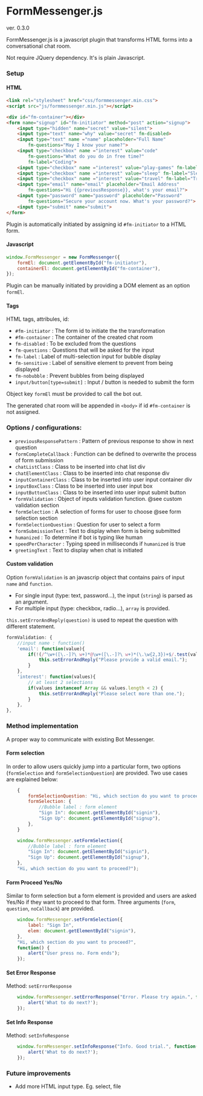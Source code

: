 # FormMessenger.js

ver. 0.3.0

FormMessenger.js is a javascript plugin that transforms HTML forms into a conversational chat room.

Not require JQuery dependency. It's is plain Javascript.

### Setup

#### HTML 

```html
<link rel="stylesheet" href="css/formmessenger.min.css">
<script src="js/formmessenger.min.js"></script>
```

```html
<div id="fm-container"></div>
<form name="signup" id="fm-initiator" method="post" action="signup">
    <input type="hidden" name="secret" value="silent">
    <input type="text" name="why" value="secret" fm-disabled>
	<input type="text" name ="name" placeholder="Full Name"
    	fm-questions="May I know your name?">
    <input type="checkbox" name ="interest" value="code" 
        fm-questions="What do you do in free time?"
        fm-label="Coding">
    <input type="checkbox" name ="interest" value="play-games" fm-label="Playing Games">
    <input type="checkbox" name ="interest" value="sleep" fm-label="Sleeping">
    <input type="checkbox" name ="interest" value="travel" fm-label="Traveling">
	<input type="email" name="email" placeholder="Email Address"
		fm-questions="Hi {{previousResponse}}, what's your email?">
	<input type="password" name="password" placeholder="Password" 
    	fm-questions="Secure your account now. What's your password?">
	<input type="submit" name="submit">
</form>
```
Plugin is automatically initiated by assigning id `#fm-initiator` to a HTML form.

#### Javascript

```javascript
window.FormMessenger = new FormMessenger({
    formEl: document.getElementById("fm-initiator"),
    containerEl: document.getElementById("fm-container"),
});
```
Plugin can be manually initiated by providing a DOM element as an option `formEl`.

#### Tags

HTML tags, attribules, id:
- `#fm-initiator` : The form id to initiate the the transformation 
- `#fm-container` : The container of the created chat room
- `fm-disabled` : To be excluded from the questions
- `fm-questions` : Questions that will be asked for the input
- `fm-label` : Label of multi-selection input for bubble display
- `fm-sensitive` : Label of sensitive element to prevent from being displayed
- `fm-nobubble` : Prevent bubbles from being displayed
- `input/button[type=submit]` : Input / button is needed to submit the form

Object key `formEl` must be provided to call the bot out.

The generated chat room will be appended in `<body>` if id `#fm-container` is not assigned.


### Options / configurations:

- `previousResponsePattern` : Pattern of previous response to show in next question
- `formCompleteCallback` : Function can be defined to overwrite the process of form submission
- `chatListClass` : Class to be inserted into chat list div
- `chatElementClass` : Class to be inserted into chat response div
- `inputContainerClass` : Class to be inserted into user input container div
- `inputBoxClass` : Class to be inserted into user input box
- `inputButtonClass` : Class to be inserted into user input submit button
- `formValidation` : Object of inputs validation function. @see custom validation section
- `formSelection` : A selection of forms for user to choose @see form selection section
- `formSelectionQuestion` : Question for user to select a form
- `formSubmissionText` : Text to display when form is being submitted
- `humanized` : To determine if bot is typing like human
- `speedPerCharacter` : Typing speed in milliseconds if `humanized` is true
- `greetingText` : Text to display when chat is initiated

#### Custom validation

Option `formValidation` is an javascrip object that contains pairs of input `name` and `function`. 

- For single input (type: text, password...), the input (`string`) is parsed as an argument.
- For multiple input (type: checkbox, radio...), `array` is provided.

`this.setErrorAndReply(question)` is used to repeat the question with different statement.

```javascript
formValidation: {
    //input name : function()
    'email': function(value){
        if(!(/^\w+([\.-]?\ w+)*@\w+([\.-]?\ w+)*(\.\w{2,3})+$/.test(value))) {
            this.setErrorAndReply("Please provide a valid email.");
        }
    },
    'interest': function(values){
        // at least 2 selections
        if(values instanceof Array && values.length < 2) {
            this.setErrorAndReply("Please select more than one.");
        }
    },
},
```

### Method implementation

A proper way to communicate with existing Bot Messenger.

#### Form selection

In order to allow users quickly jump into a particular form, two options (`formSelection` and `formSelectionQuestion`) are provided. Two use cases are explained below:

```javascript
    {
        formSelectionQuestion: "Hi, which section do you want to proceed?",
        formSelection: {
            //Bubble label : form element
            "Sign In": document.getElementById("signin"),
            "Sign Up": document.getElementById("signup"),
        },
    }
```

```javascript
    window.formMessenger.setFormSelection({
        //Bubble label : form element
        "Sign In": document.getElementById("signin"),
        "Sign Up": document.getElementById("signup"),
    }, 
    "Hi, which section do you want to proceed?");
```

#### Form Proceed Yes/No

Similar to form selection but a form element is provided and users are asked Yes/No if they want to proceed to that form.
Three arguments (`form`, `question`, `noCallback`) are provided.

```javascript
    window.formMessenger.setFormSelection({
        label: "Sign In",
        elem: document.getElementById("signin"),
    }, 
    "Hi, which section do you want to proceed?",
    function() {
        alert("User press no. Form ends");
    });
```

#### Set Error Response

Method: `setErrorResponse`

```javascript
    window.formMessenger.setErrorResponse("Error. Please try again.", function() {
        alert('What to do next?');
    });
```

#### Set Info Response

Method: `setInfoResponse`

```javascript
    window.formMessenger.setInfoResponse("Info. Good trial.", function() {
        alert('What to do next?');
    });
```

### Future improvements

- Add more HTML input type. Eg. select, file